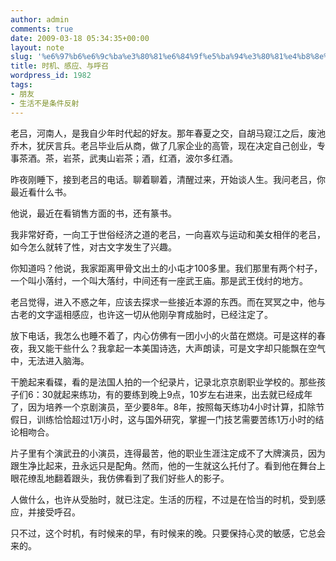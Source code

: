 ```yaml
---
author: admin
comments: true
date: 2009-03-18 05:34:35+00:00
layout: note
slug: '%e6%97%b6%e6%9c%ba%e3%80%81%e6%84%9f%e5%ba%94%e3%80%81%e4%b8%8e%e5%91%bc%e5%8f%ac'
title: 时机、感应、与呼召
wordpress_id: 1982
tags:
- 朋友
- 生活不是条件反射
---
```


老吕，河南人，是我自少年时代起的好友。那年春夏之交，自胡马窥江之后，废池乔木，犹厌言兵。老吕毕业后从商，做了几家企业的高管，现在决定自己创业，专事茶酒。茶，岩茶，武夷山岩茶；酒，红酒，波尔多红酒。

昨夜刚睡下，接到老吕的电话。聊着聊着，清醒过来，开始谈人生。我问老吕，你最近看什么书。

他说，最近在看销售方面的书，还有篆书。

我非常好奇，一向工于世俗经济之道的老吕，一向喜欢与运动和美女相伴的老吕，如今怎么就转了性，对古文字发生了兴趣。

你知道吗？他说，我家距离甲骨文出土的小屯才100多里。我们那里有两个村子，一个叫小落纣，一个叫大落纣，中间还有一座武王庙。那是武王伐纣的地方。

老吕觉得，进入不惑之年，应该去探求一些接近本源的东西。而在冥冥之中，他与古老的文字遥相感应，也许这一切从他刚孕育成胎时，已经注定了。

放下电话，我怎么也睡不着了，内心仿佛有一团小小的火苗在燃烧。可是这样的春夜，我又能干些什么？我拿起一本美国诗选，大声朗读，可是文字却只能飘在空气中，无法进入脑海。

干脆起来看碟，看的是法国人拍的一个纪录片，记录北京京剧职业学校的。那些孩子们6：30就起来练功，有的要练到晚上9点，10岁左右进来，出去就已经成年了，因为培养一个京剧演员，至少要8年。8年，按照每天练功4小时计算，扣除节假日，训练恰恰超过1万小时，这与国外研究，掌握一门技艺需要苦练1万小时的结论相吻合。

片子里有个演武丑的小演员，连得最苦，他的职业生涯注定成不了大牌演员，因为跟生净比起来，丑永远只是配角。然而，他的一生就这么托付了。看到他在舞台上眼花缭乱地翻着跟头，我仿佛看到了我们好些人的影子。

人做什么，也许从受胎时，就已注定。生活的历程，不过是在恰当的时机，受到感应，并接受呼召。

只不过，这个时机，有时候来的早，有时候来的晚。只要保持心灵的敏感，它总会来的。
